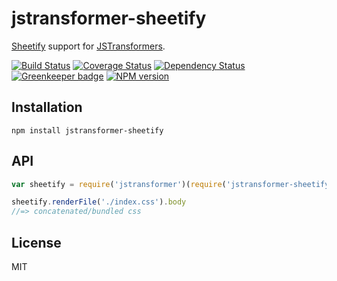 # jstransformer-sheetify

[Sheetify](https://github.com/sheetify/sheetify) support for [JSTransformers](http://github.com/jstransformers).

[![Build Status](https://img.shields.io/travis/jstransformers/jstransformer-sheetify/master.svg)](https://travis-ci.org/jstransformers/jstransformer-sheetify)
[![Coverage Status](https://img.shields.io/codecov/c/github/jstransformers/jstransformer-sheetify/master.svg)](https://codecov.io/gh/jstransformers/jstransformer-sheetify)
[![Dependency Status](https://img.shields.io/david/jstransformers/jstransformer-sheetify/master.svg)](http://david-dm.org/jstransformers/jstransformer-sheetify)
[![Greenkeeper badge](https://badges.greenkeeper.io/jstransformers/jstransformer-sheetify.svg)](https://greenkeeper.io/)
[![NPM version](https://img.shields.io/npm/v/jstransformer-sheetify.svg)](https://www.npmjs.org/package/jstransformer-sheetify)

## Installation

    npm install jstransformer-sheetify

## API

```js
var sheetify = require('jstransformer')(require('jstransformer-sheetify'))

sheetify.renderFile('./index.css').body
//=> concatenated/bundled css
```

## License

MIT
